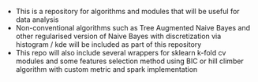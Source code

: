 -	This is a repository for algorithms and modules that will be useful for data analysis
-	Non-conventional algorithms such as Tree Augmented Naive Bayes and other regularised version of Naive Bayes with discretization via histogram / kde will be included as part of this repository
-	This repo will also include several wrappers for sklearn k-fold cv modules and some features selection method using BIC or hill climber algorithm with custom metric and spark implementation
